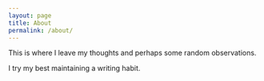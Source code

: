 ```yaml
---
layout: page
title: About
permalink: /about/
---
```


This is where I leave my thoughts and perhaps some random observations.


I try my best maintaining a writing habit.